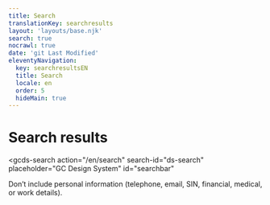 ```yaml
---
title: Search
translationKey: searchresults
layout: 'layouts/base.njk'
search: true
nocrawl: true
date: 'git Last Modified'
eleventyNavigation:
  key: searchresultsEN
  title: Search
  locale: en
  order: 5
  hideMain: true
---
```


# Search results

<gcds-search
  action="/en/search"
  search-id="ds-search"
  placeholder="GC Design System"
  id="searchbar"
>
</gcds-search>

<gcds-text size="caption">
  Don’t include personal information (telephone, email, SIN, financial, medical, or work details).
</gcds-text>

<div id="results-count"></div>

<div id="results"></div>
<div id="pagination"></div>
